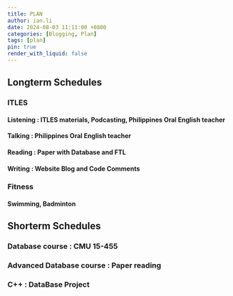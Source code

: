 ```yaml
---
title: PLAN
author: ian.li
date: 2024-08-03 11:11:00 +0800
categories: [Blogging, Plan]
tags: [plan]
pin: true
render_with_liquid: false
---
```

## Longterm Schedules

### ITLES

#### Listening : ITLES materials, Podcasting, Philippines Oral English teacher

#### Talking : Philippines Oral English teacher

#### Reading : Paper with Database and FTL

#### Writing : Website Blog and Code Comments

### Fitness

#### Swimming, Badminton

## Shorterm Schedules

### Database course : CMU 15-455

### Advanced Database course : Paper reading

### C++ : DataBase Project
